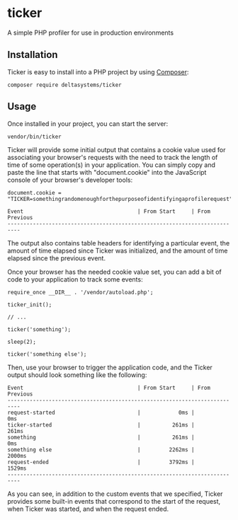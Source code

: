 # ticker
A simple PHP profiler for use in production environments


## Installation

Ticker is easy to install into a PHP project by using [Composer](https://getcomposer.org/):

    composer require deltasystems/ticker


## Usage

Once installed in your project, you can start the server:

    vendor/bin/ticker

Ticker will provide some initial output that contains a cookie value  used for associating your browser's requests with
the need to track the length of time of some operation(s) in your application. You can simply copy and paste the line
that starts with "document.cookie" into the JavaScript console of your browser's developer tools:

    document.cookie = "TICKER=somethingrandomenoughforthepurposeofidentifyingaprofilerequest"
    
    Event                                    | From Start     | From Previous  
    --------------------------------------------------------------------------

The output also contains table headers for identifying a particular event, the amount of time elapsed since Ticker was
initialized, and the amount of time elapsed since the previous event.

Once your browser has the needed cookie value set, you can add a bit of code to your application to track some events:

    require_once __DIR__ . '/vendor/autoload.php';
    
    ticker_init();
    
    // ...
    
    ticker('something');
    
    sleep(2);
    
    ticker('something else');

Then, use your browser to trigger the application code, and the Ticker output should look something like the following:

    Event                                    | From Start     | From Previous  
    --------------------------------------------------------------------------
    request-started                          |            0ms |            0ms
    ticker-started                           |          261ms |          261ms
    something                                |          261ms |            0ms
    something else                           |         2262ms |         2000ms
    request-ended                            |         3792ms |         1529ms
    --------------------------------------------------------------------------

As you can see, in addition to the custom events that we specified, Ticker provides some built-in events that
correspond to the start of the request, when Ticker was started, and when the request ended.

